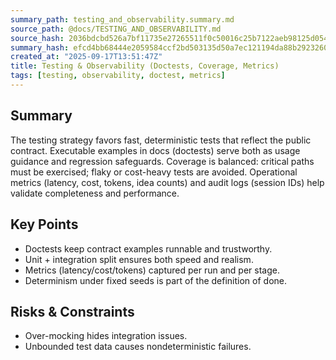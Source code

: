 ```yaml
---
summary_path: testing_and_observability.summary.md
source_path: @docs/TESTING_AND_OBSERVABILITY.md
source_hash: 2036bdcbd526a7bf11735e27265511f0c50016c25b7122aeb98125d05497fad0
summary_hash: efcd4bb68444e2059584ccf2bd503135d50a7ec121194da88b2923260e4220cb
created_at: "2025-09-17T13:51:47Z"
title: Testing & Observability (Doctests, Coverage, Metrics)
tags: [testing, observability, doctest, metrics]
---
```


## Summary

The testing strategy favors fast, deterministic tests that reflect the public contract. Executable examples in docs (doctests) serve both as usage guidance and regression safeguards. Coverage is balanced: critical paths must be exercised; flaky or cost-heavy tests are avoided. Operational metrics (latency, cost, tokens, idea counts) and audit logs (session IDs) help validate completeness and performance.


## Key Points

- Doctests keep contract examples runnable and trustworthy.
- Unit + integration split ensures both speed and realism.
- Metrics (latency/cost/tokens) captured per run and per stage.
- Determinism under fixed seeds is part of the definition of done.


## Risks & Constraints

- Over-mocking hides integration issues.
- Unbounded test data causes nondeterministic failures.
